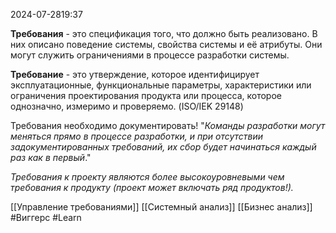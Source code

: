  2024-07-2819:37

**Требования** - это спецификация того, что должно быть реализовано.
В них описано поведение системы, свойства системы и её атрибуты.
Они могут служить ограничениями в процессе разработки системы.

**Требование** - это утверждение, которое идентифицирует эксплуатационные, функциональные параметры, характеристики или ограничения проектирования продукта или процесса, которое однозначно, измеримо и проверяемо. (ISO/IEK 29148)

Требования необходимо документировать!
	"*Команды разработки могут меняться прямо в процессе разработки, и при отсутствии задокументированных требований, их сбор будет начинаться каждый раз как в первый*."

*Требования к проекту являются более высокоуровневыми чем требования к продукту (проект может включать ряд продуктов!).*



[[Управление требованиями]]
[[Системный анализ]]
[[Бизнес анализ]]
#Виггерс
#Learn